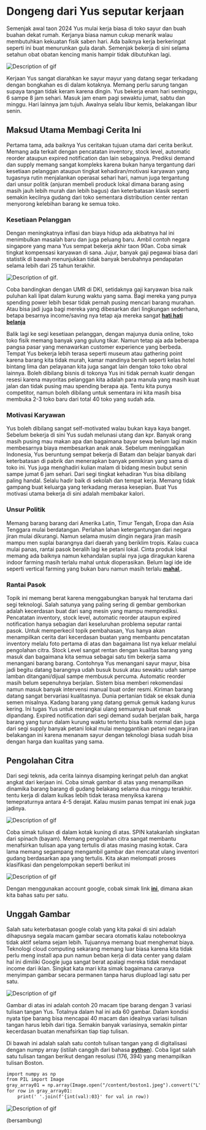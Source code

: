 # Dongeng dari Yus seputar kerjaan

Semenjak awal taon 2024 Yus mulai kerja biasa di toko sayur dan buah buahan dekat rumah. Kerjanya biasa namun cukup menarik walau membutuhkan kekuatan fisik saben hari.
Ada baiknya kerja berkeringat seperti ini buat menurunkan gula darah. Semenjak bekerja di sini selama setahun obat obatan kencing manis hampir tidak dibutuhkan lagi.

![Description of gif](https://github.com/FT-cnc/koko/blob/main/Screen-Recording4-ezgif.com-video-to-gif-converter.gif?raw=true)

Kerjaan Yus sangat diarahkan ke sayur mayur yang datang segar terkadang dengan bongkahan es di dalam kotaknya. Memang perlu sarung tangan supaya tangan tidak keram karena dingin. 
Yus bekerja enam hari seminggu, 6 sampe 8 jam sehari. Masuk jam enam pagi sewaktu jumat, sabtu dan minggu. Hari lainnya jam tujuh. Awalnya selalu libur kemis, belakangan libur senin.

## Maksud Utama Membagi Cerita Ini 
Pertama tama, ada baiknya Yus ceritakan tujuan utama dari cerita berikut. Memang ada terkait dengan pencatatan inventory, stock level, automatic reorder ataupun expired notification dan lain sebagainya. Prediksi demand dan supply memang sangat kompleks karena bukan hanya tergantung dari kesetiaan pelanggan ataupun tingkat kehadiran/motivasi karyawan yang tugasnya rutin menjalankan operasai sehari hari, namun juga tergantung dari unsur politik (anjuran membeli produck lokal dimana barang asing masih jauh lebih murah dan lebih bagus) dan keterbatasan klasik seperti semakin kecilnya gudang dari toko sementara distribution center rentan menyorong kelebihan barang ke semua toko.

### Kesetiaan Pelanggan
Dengan meningkatnya inflasi dan biaya hidup ada akibatnya hal ini menimbulkan masalah baru dan juga peluang baru. Ambil contoh negara singapore yang mana Yus sempat bekerja akhir taon 90an. Coba simak tingkat kompensasi karyawan di sana. Jujur, banyak gaji pegawai biasa dari statistik di bawah menunjukkan tidak banyak berubahnya pendapatan selama lebih dari 25 tahun terakhir. 

![Description of gif](https://github.com/FT-cnc/koko/blob/main/image5.jpeg?raw=true).

Coba bandingkan dengan UMR di DKI, setidaknya gaji karyawan bisa naik puluhan kali lipat dalam kurung waktu yang sama. Bagi mereka yang punya spending power lebih besar tidak pernah pusing mencari barang murahan. Atau bisa jadi juga bagi mereka yang dibesarkan dari lingkungan sederhana, betapa besarnya income/saving nya tetap aja mereka sangat [**hati hati belanja**](https://colab.research.google.com/drive/1HpR8_-ui5gHZwDNVXjsHyiys8EkRUs3I#scrollTo=5MCn6m648yV-)   

Balik lagi ke segi kesetiaan pelanggan, dengan majunya dunia online, toko toko fisik memang banyak yang gulung tikar. Namun tetap aja ada beberapa pangsa pasar yang menawarkan customer experience yang berbeda. Tempat Yus bekerja lebih terasa seperti museum atau gathering point karena barang kita tidak murah, kamar mandinya bersih seperti kelas hotel bintang lima dan pelayanan kita juga sangat lain dengan toko toko obral lainnya. Boleh dibilang bisnis di tokonya Yus ini tidak pernah kuatir dengan resesi karena mayoritas pelanggan kita adalah para manula yang masih kuat jalan dan tidak pusing mau spending berapa aja. Tentu kita punya competitor, namun boleh dibilang untuk sementara ini kita masih bisa membuka 2-3 toko baru dari total 40 toko yang sudah ada.

### Motivasi Karyawan
Yus boleh dibilang sangat self-motivated walau bukan kaya kaya banget. Sebelum bekerja di sini Yus sudah melunasi utang dan kpr. Banyak orang masih pusing mau makan apa dan bagaimana bayar sewa belum lagi makin membesarnya biaya membesarkan anak anak. Sebelum meninggalkan Indonesia, Yus beruntung sempat bekerja di Batam dan belajar banyak dari keterbatasan di pabrik dan menerapkan banyak pemikiran yang sama di toko ini. Yus juga menghadiri kulian malam di bidang mesin bubut senin sampe jumat 6 jam sehari. Dari segi tingkat kehadiran Yus bisa dibilang paling handal. Selalu hadir baik di sekolah dan tempat kerja. Memang tidak gampang buat keluarga yang terkadang merasa kesepian. Buat Yus motivasi utama bekerja di sini adalah membakar kalori.

### Unsur Politik
Memang barang barang dari Amerika Latin, Timur Tengah, Eropa dan Asia Tenggara mulai berdatangan. Perlahan lahan ketergantungan dari negara jiran mulai dikurangi. Namun selama musim dingin negara jiran masih mampu men suplai barangnya dari daerah yang beriklim tropis. Kalau cuaca mulai panas, rantai pasok beralih lagi ke petani lokal. Cinta produk lokal memang ada baiknya namun kehandalan suplai nya juga diragukan karena indoor farming masih terlalu mahal untuk dioperasikan. Belum lagi ide ide seperti vertical farming yang bukan baru namun masih terlalu [**mahal**](https://agfundernews.com/the-economics-of-local-vertical-and-greenhouse-farming-are-getting-competitive),.

### Rantai Pasok
Topik ini memang berat karena menggabungkan banyak hal terutama dari segi teknologi. Salah satunya yang paling sering di gembar gemborkan adalah kecerdasan buat dari sang mesin yang mampu memprediksi. Pencatatan inventory, stock level, automatic reorder ataupun expired notification hanya sebagian dari keseluruhan problema seputar rantai pasok. Untuk memperkecil topik pembahasan, Yus hanya akan menampilkan cerita dari kecerdasan buatan yang membantu pencatatan inventory melalu foto pertama di atas dan bagaimana list nya keluar melalui pengolahan citra. Stock Level sangat rentan dengan kualitas barang yang masuk dan bagaimana kita semua sebagai satu tim bekerja sama menangani barang barang. Contohnya Yus menangani sayur mayur, bisa jadi begitu datang barangnya udah busuk busuk atau sewaktu udah sampe lamban ditangani/dijual sampe membusuk percuma. Automatic reorder masih belum sepenuhnya berjalan. Sistem bisa memberi rekomendasi namun masuk banyak intervensi manual buat order resmi. Kiriman barang datang sangat bervariasi kualitasnya. Dunia pertanian tidak se eksak dunia semen misalnya. Kadang barang yang datang gemuk gemuk kadang kurus kering. Ini tugas Yus untuk merangkai ulang semuanya buat enak dipandang. Expired notification dari segi demand sudah berjalan baik, harga barang yang turun dalam kurung waktu tertentu bisa balik normal dan juga dari segi supply banyak petani lokal mulai menggantikan petani negara jiran belakangan ini karena menanam sayur dengan teknologi biasa sudah bisa dengan harga dan kualitas yang sama.

## Pengolahan Citra
Dari segi teknis, ada cerita lainnya disamping keringat peluh dan angkat angkat dari kerjaan ini. Coba simak gambar di atas yang menampilkan dinamika barang barang di gudang belakang selama dua minggu terakhir.
tentu kerja di dalam kulkas lebih tidak terasa menyiksa karena temepraturnya antara 4-5 derajat. Kalau musim panas tempat ini enak juga jadinya. 

![Description of gif](https://github.com/FT-cnc/koko/blob/main/image1.jpg?raw=true)

Coba simak tulisan di dalam kotak kuning di atas. SPIN katakanlah singkatan dari spinach (bayam). Memang pengolahan citra sangat membantu menafsirkan tulisan apa yang tertulis di atas masing masing kotak.
Cara lama memang segampang mengambil gambar dan mencatat ulang inventori gudang berdasarkan apa yang tertulis. Kita akan melompati proses klasifikasi dan pengelompokan seperti berikut ini

![Description of gif](https://github.com/FT-cnc/koko/blob/main/image2.png?raw=true)

Dengan menggunakan account google, cobak simak link [**ini**](https://colab.research.google.com/drive/1HpR8_-ui5gHZwDNVXjsHyiys8EkRUs3I#scrollTo=5MCn6m648yV-), dimana akan kita bahas satu per satu.

## Unggah Gambar
Salah satu keterbatasan google colab yang kita pakai di sini adalah dihapusnya segala macam gambar secara otomatis kalau notebooknya tidak aktif selama sejam lebih. Tujuannya memang buat menghemat biaya.
Teknologi cloud computing sekarang memang luar biasa karena kita tidak perlu meng install apa pun namun beban kerja di data center yang dalam hal ini dimiliki Google juga sangat berat apalagi mereka tidak mendapat income dari iklan.
Singkat kata mari kita simak bagaimana caranya menyimpan gambar secara permanen tanpa harus diupload lagi satu per satu.

![Description of gif](https://github.com/FT-cnc/koko/blob/main/image3.png?raw=true)

Gambar di atas ini adalah contoh 20 macam tipe barang dengan 3 variasi tulisan tangan Yus. Totalnya dalam hal ini ada 60 gambar. Dalam kondisi nyata tipe barang bisa mencapai 40 macam dan idealnya variasi tulisan tangan harus lebih dari tiga.
Semakin banyak variasinya, semakin pintar kecerdasan buatan menafsirkan tiap tiap tulisan.

Di bawah ini adalah salah satu contoh tulisan tangan yang di digitalisasi dengan numpy array (istilah canggih dari bahasa [**python**](https://en.wikipedia.org/wiki/NumPy)).
Coba ligat salah satu tulisan tangan berikut dengan resolusi (176, 394) yang menampilkan tulisan Boston.

```txt
import numpy as np
from PIL import Image
gray_array01 = np.array(Image.open("/content/boston1.jpeg").convert("L"))
for row in gray_array01:
    print(' '.join(f'{int(val):03}' for val in row))
```

![Description of gif](https://github.com/FT-cnc/koko/blob/main/image6.gif?raw=true)


(bersambung)
